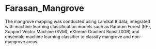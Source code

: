 # Farasan_Mangrove
The mangrove mapping was conducted using Landsat 8 data, integrated with machine learning classification models such as Random Forest (RF), Support Vector Machine (SVM), eXtreme Gradient Boost (XGB) and ensemble machine learning classifier to classify mangrove and non-mangrove areas.
